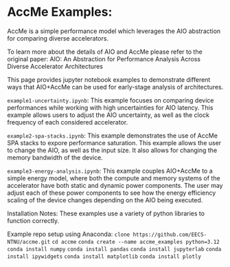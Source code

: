 # AccMe Examples:

AccMe is a simple performance model which leverages the AIO abstraction for comparing diverse accelerators. 

To learn more about the details of AIO and AccMe please refer to the original paper:
AIO: An Abstraction for Performance Analysis Across Diverse Accelerator Architectures

This page provides jupyter notebook examples to demonstrate different ways that AIO+AccMe can be used for early-stage analysis of architectures.

`example1-uncertainty.ipynb`: This example focuses on comparing device performances while working with high uncertainties for AIO latency. This example allows users to adjust the AIO uncertainty, as well as the clock frequency of each considered accelerator. 

`example2-spa-stacks.ipynb`: This example demonstrates the use of AccMe SPA stacks to expore performance saturation. This example allows the user to change the AIO, as well as the input size. It also allows for changing the memory bandwidth of the device.

`example3-energy-analysis.ipynb`: This example couples AIO+AccMe to a simple energy model, where both the compute and memory systems of the accelerator have both static and dynamic power components. The user may adjust each of these power components to see how the energy efficiency scaling of the device changes depending on the AIO being executed.

Installation Notes:
These examples use a variety of python libraries to function correctly.

Example repo setup using Anaconda:
`clone https://github.com/EECS-NTNU/accme.git`
`cd accme`
`conda create --name accme_examples python=3.12`
`conda install numpy`
`conda install pandas`
`conda install jupyterlab`
`conda install ipywidgets`
`conda install matplotlib`
`conda install plotly`
